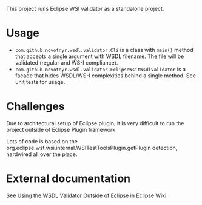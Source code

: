 This project runs Eclipse WSI validator as a standalone project.

Usage
=====

* `com.github.novotnyr.wsdl.validator.Cli` is a class with `main()` method that accepts a single argument with WSDL filename. The file will be validated (regular and WS-I compliance).
* `com.github.novotnyr.wsdl.validator.EclipseWsitWsdlValidator` is a facade that hides WSDL/WS-I complexities behind a single method. See unit tests for usage.

Challenges
==========
Due to architectural setup of Eclipse plugin, it is very difficult to run the project outside of Eclipse Plugin framework.

Lots of code is based on the org.eclipse.wst.wsi.internal.WSITestToolsPlugin.getPlugin detection, hardwired all over the place.

External documentation
======================

See [Using the WSDL Validator Outside of Eclipse](https://wiki.eclipse.org/Using_the_WSDL_Validator_Outside_of_Eclipse#Configuring_the_WSDL_Validator)
in Eclipse Wiki.